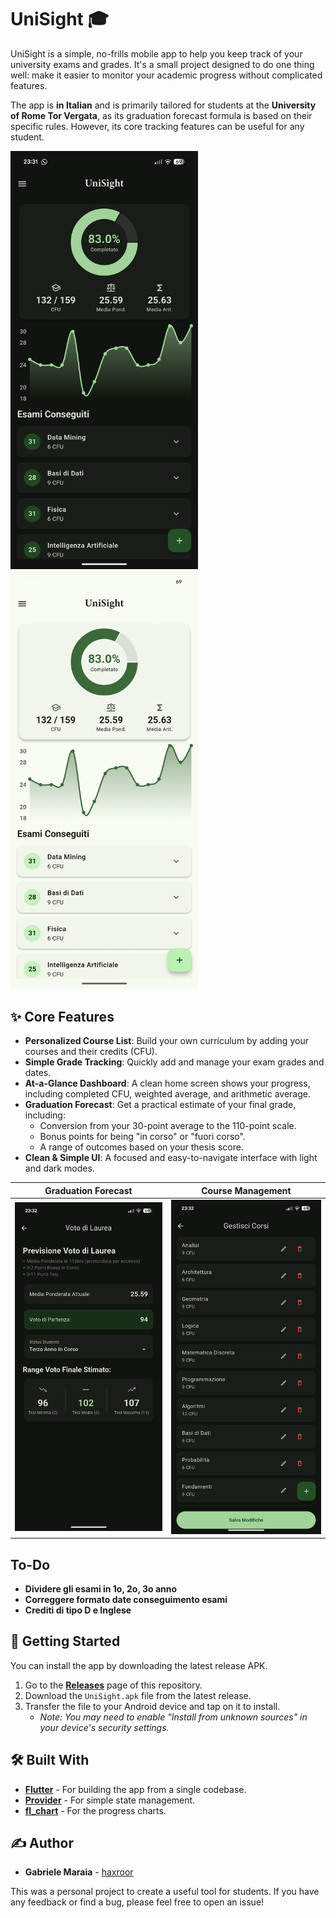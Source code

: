 # UniSight 🎓

UniSight is a simple, no-frills mobile app to help you keep track of your university exams and grades. It's a small project designed to do one thing well: make it easier to monitor your academic progress without complicated features.

The app is **in Italian** and is primarily tailored for students at the **University of Rome Tor Vergata**, as its graduation forecast formula is based on their specific rules. However, its core tracking features can be useful for any student.

<p>
  <img src="assets/screenshots/dark_home_screen.png" alt="Dark Mode Home Screen" width="300">
      
  <img src="assets/screenshots/light_home_screen.png" alt="Light Mode Home Screen" width="300">
</p>

## ✨ Core Features

*   **Personalized Course List**: Build your own curriculum by adding your courses and their credits (CFU).
*   **Simple Grade Tracking**: Quickly add and manage your exam grades and dates.
*   **At-a-Glance Dashboard**: A clean home screen shows your progress, including completed CFU, weighted average, and arithmetic average.
*   **Graduation Forecast**: Get a practical estimate of your final grade, including:
    *   Conversion from your 30-point average to the 110-point scale.
    *   Bonus points for being "in corso" or "fuori corso".
    *   A range of outcomes based on your thesis score.
*   **Clean & Simple UI**: A focused and easy-to-navigate interface with light and dark modes.

| Graduation Forecast                                     | Course Management                                       |
| ------------------------------------------------------- | ----------------------------------------------------- |
| <img src="assets/screenshots/forecast_screen.png" alt="Graduation Forecast Screen" width="300"> | <img src="assets/screenshots/settings_screen.png" alt="Course Management Screen" width="300"> |

## To-Do
*   **Dividere gli esami in 1o, 2o, 3o anno**
*   **Correggere formato date conseguimento esami**
*   **Crediti di tipo D e Inglese**

## 🚀 Getting Started

You can install the app by downloading the latest release APK.

1.  Go to the [**Releases**](https://github.com/haxroor/unisightapp/releases) page of this repository.
2.  Download the `UniSight.apk` file from the latest release.
3.  Transfer the file to your Android device and tap on it to install.
    *   *Note: You may need to enable "Install from unknown sources" in your device's security settings.*

## 🛠️ Built With

*   **[Flutter](https://flutter.dev/)** - For building the app from a single codebase.
*   **[Provider](https://pub.dev/packages/provider)** - For simple state management.
*   **[fl_chart](https://pub.dev/packages/fl_chart)** - For the progress charts.

## ✍️ Author

*   **Gabriele Maraia** - [haxroor](https://github.com/haxroor)

This was a personal project to create a useful tool for students. If you have any feedback or find a bug, please feel free to open an issue!
